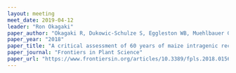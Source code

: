 ```yaml
---
layout: meeting
meet_date: 2019-04-12
leader: "Ron Okagaki"
paper_author: "Okagaki R, Dukowic-Schulze S, Eggleston WB, Muehlbauer GJ"
paper_year: "2018"
paper_title: "A critical assessment of 60 years of maize intragenic recombination"
paper_journal: "Frontiers in Plant Science"
paper_url: "https://www.frontiersin.org/articles/10.3389/fpls.2018.01560"
---
```

